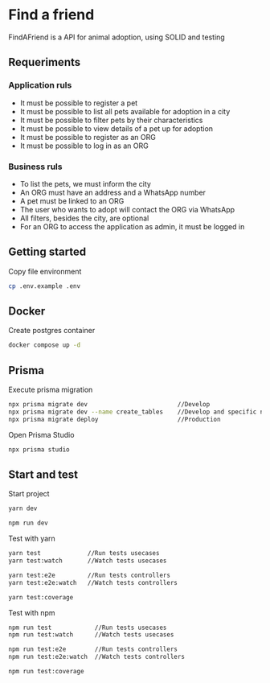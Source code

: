 # Find a friend

FindAFriend is a API for animal adoption, using SOLID and testing

## Requeriments

### Application ruls

- It must be possible to register a pet
- It must be possible to list all pets available for adoption in a city
- It must be possible to filter pets by their characteristics
- It must be possible to view details of a pet up for adoption
- It must be possible to register as an ORG
- It must be possible to log in as an ORG

### Business ruls

- To list the pets, we must inform the city
- An ORG must have an address and a WhatsApp number
- A pet must be linked to an ORG
- The user who wants to adopt will contact the ORG via WhatsApp
- All filters, besides the city, are optional
- For an ORG to access the application as admin, it must be logged in

## Getting started

Copy file environment

```bash
cp .env.example .env
```

## Docker

Create postgres container

```bash
docker compose up -d
```

## Prisma

Execute prisma migration

```bash
npx prisma migrate dev                         //Develop
npx prisma migrate dev --name create_tables    //Develop and specific name migration
npx prisma migrate deploy                      //Production
```

Open Prisma Studio

```bash
npx prisma studio
```

## Start and test

Start project

```bash
yarn dev

npm run dev
```

Test with yarn

```bash
yarn test             //Run tests usecases
yarn test:watch       //Watch tests usecases

yarn test:e2e         //Run tests controllers
yarn test:e2e:watch   //Watch tests controllers

yarn test:coverage
```

Test with npm

```bash
npm run test            //Run tests usecases
npm run test:watch      //Watch tests usecases

npm run test:e2e        //Run tests controllers
npm run test:e2e:watch  //Watch tests controllers

npm run test:coverage
```
